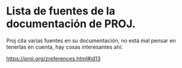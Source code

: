 # Lista de fuentes de la documentación de PROJ.

Proj cita varias fuentes en su documentación,
no está mal pensar en tenerlas en cuenta, hay cosas interesantes ahí:

https://proj.org/zreferences.html#id13



